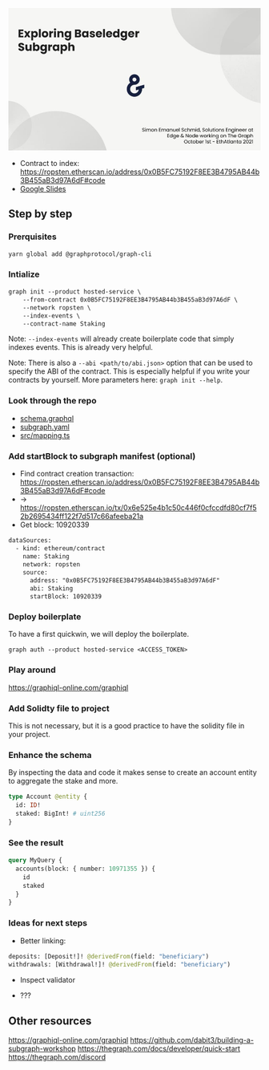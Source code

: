 ![Top Slide](./slide.jpg)

- Contract to index: https://ropsten.etherscan.io/address/0x0B5FC75192F8EE3B4795AB44b3B455aB3d97A6dF#code
- [Google Slides](https://docs.google.com/presentation/d/1im1EBClun3rTHRwixKnAmxLc7Gn6ukkZs1Qw3-cuGP8/edit?usp=sharing)

## Step by step

### Prerquisites

```
yarn global add @graphprotocol/graph-cli
```

### Intialize

```
graph init --product hosted-service \
    --from-contract 0x0B5FC75192F8EE3B4795AB44b3B455aB3d97A6dF \
    --network ropsten \
    --index-events \
    --contract-name Staking
```

Note: `--index-events` will already create boilerplate code that simply indexes events. This is already very helpful.

Note: There is also a `--abi <path/to/abi.json>` option that can be used to specify the ABI of the contract. This is especially helpful if you write your contracts by yourself. More parameters here: `graph init --help`.

### Look through the repo

- [schema.graphql](./schema.graphql)
- [subgraph.yaml](./subgraph.yaml)
- [src/mapping.ts](./src/mapping.ts)

### Add startBlock to subgraph manifest (optional)

- Find contract creation transaction: https://ropsten.etherscan.io/address/0x0B5FC75192F8EE3B4795AB44b3B455aB3d97A6dF#code
- -> https://ropsten.etherscan.io/tx/0x6e525e4b1c50c446f0cfccdfd80cf7f52b2695434ff122f7d517c66afeeba21a
- Get block: 10920339

```
dataSources:
  - kind: ethereum/contract
    name: Staking
    network: ropsten
    source:
      address: "0x0B5FC75192F8EE3B4795AB44b3B455aB3d97A6dF"
      abi: Staking
      startBlock: 10920339
```

### Deploy boilerplate

To have a first quickwin, we will deploy the boilerplate.

```
graph auth --product hosted-service <ACCESS_TOKEN>
```

### Play around

https://graphiql-online.com/graphiql

### Add Solidty file to project

This is not necessary, but it is a good practice to have the solidity file in your project.

### Enhance the schema

By inspecting the data and code it makes sense to create an account entity to aggregate the stake and more.

```graphql
type Account @entity {
  id: ID!
  staked: BigInt! # uint256
}
```

### See the result

```graphql
query MyQuery {
  accounts(block: { number: 10971355 }) {
    id
    staked
  }
}
```

### Ideas for next steps

- Better linking:

```graphql
deposits: [Deposit!]! @derivedFrom(field: "beneficiary")
withdrawals: [Withdrawal!]! @derivedFrom(field: "beneficiary")
```

- Inspect validator

- ???

## Other resources

https://graphiql-online.com/graphiql
https://github.com/dabit3/building-a-subgraph-workshop
https://thegraph.com/docs/developer/quick-start
https://thegraph.com/discord
